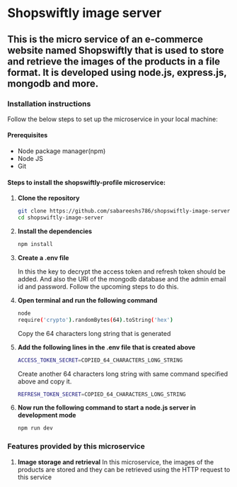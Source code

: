# Shopswiftly image server
## This is the micro service of an e-commerce website named Shopswiftly that is used to store and retrieve the images of the products in a file format. It is developed using node.js, express.js, mongodb and more.

### Installation instructions

Follow the below steps to set up the microservice in your local machine:

#### Prerequisites
- Node package manager(npm)
- Node JS
- Git

#### Steps to install the shopswiftly-profile microservice:

1. **Clone the repository**
    ```bash
   git clone https://github.com/sabareeshs786/shopswiftly-image-server
   cd shopswiftly-image-server

2. **Install the dependencies**
   ```bash
   npm install

3. **Create a .env file**
   
   In this the key to decrypt the access token and refresh token should be added. And also the URI of the mongodb database and the admin email id and password. Follow the upcoming steps to do this.
   
4. **Open terminal and run the following command**
   ```bash
   node
   require('crypto').randomBytes(64).toString('hex')
   ```
   Copy the 64 characters long string that is generated

5. **Add the following lines in the .env file that is created above**
   ```bash
   ACCESS_TOKEN_SECRET=COPIED_64_CHARACTERS_LONG_STRING
   ```
   Create another 64 characters long string with same command specified above and copy it.
   ```bash
   REFRESH_TOKEN_SECRET=COPIED_64_CHARACTERS_LONG_STRING
   ```

9. **Now run the following command to start a node.js server in development mode**
    ```bash
    npm run dev
    ```

### Features provided by this microservice

1. **Image storage and retrieval**
   In this microservice, the images of the products are stored and they can be retrieved using the HTTP request to this service

